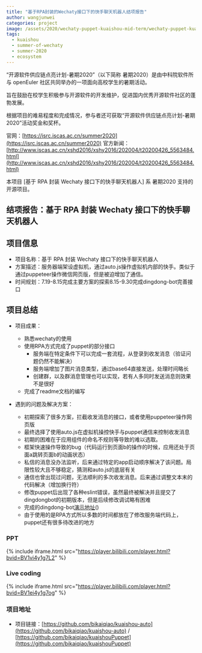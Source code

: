 ```yaml
---
title: "基于RPA封装的Wechaty接口下的快手聊天机器人结项报告"
author: wangjunwei
categories: project
image: /assets/2020/wechaty-puppet-kuaishou-mid-term/wechaty-puppet-kuaishou-mid-term.webp
tags:
  - kuaishou
  - summer-of-wechaty
  - summer-2020
  - ecosystem
---
```


“开源软件供应链点亮计划-暑期2020”（以下简称 暑期2020）是由中科院软件所与 openEuler 社区共同举办的一项面向高校学生的暑期活动。

旨在鼓励在校学生积极参与开源软件的开发维护，促进国内优秀开源软件社区的蓬勃发展。

根据项目的难易程度和完成情况，参与者还可获取“开源软件供应链点亮计划-暑期2020”活动奖金和奖杯。

官网：[https://isrc.iscas.ac.cn/summer2020](https://isrc.iscas.ac.cn/summer2020) 官方新闻：[http://www.iscas.ac.cn/xshd2016/xshy2016/202004/t20200426_5563484.html](http://www.iscas.ac.cn/xshd2016/xshy2016/202004/t20200426_5563484.html)

本项目 [基于 RPA 封装 Wechaty 接口下的快手聊天机器人] 系 暑期2020 支持的开源项目。

## 结项报告：基于 RPA 封装 Wechaty 接口下的快手聊天机器人

## 项目信息

- 项目名称：基于 RPA 封装 Wechaty 接口下的快手聊天机器人
- 方案描述：服务器端架设虚拟机，通过auto.js操作虚拟机内部的快手。类似于通过puppeteer操作微信网页版，但是被迫增加了通信。
- 时间规划：7.19-8.15完成主要方案的探索8.15-9.30完成dingdong-bot完善接口

## 项目总结

- 项目成果：
  - 熟悉wechaty的使用
  - 使用RPA方式完成了puppet的部分接口
    - 服务端在特定条件下可以完成一套流程，从登录到收发消息（验证问题仍然不能解决）
    - 服务端增加了图片消息类型，通过base64直接发送，处理时间略长
    - 创建群，以及群消息管理也可以实现，若有人多同时发送消息则效果不是很好
  - 完成了readme文档的编写

- 遇到的问题及解决方案：
  - 初期探索了很多方案，拦截收发消息的接口，或者使用puppeteer操作网页版
  - 最终选择了使用auto.js在虚拟机操控快手与puppet通信来控制收发消息
  - 初期的困难在于应用组件的命名不规则等导致的难以选取。
  - 框架快速操作导致的bug（代码运行到页面b的操作的时候，应用还处于页面a跳转页面b的动画状态）
  - 私信的消息没办法监听，后来通过特定的app启动顺序解决了该问题。局限性较大且不够稳定，猜测和auto.js的底层有关
  - 通信也曾出现过问题，无法顺利的多次收发消息。后来通过调整文本末的代码解决（增加换行符）
  - 修改puppet后出现了各种eslint错误，虽然最终被解决并且提交了dingdongbot的初期版本，但是后续修改调试略有困难
  - 完成的dingdong-bot[演示地址](https://www.bilibili.com/video/BV1ei4y1g7og)()
  - 由于使用的是RPA方式所以多数的时间都放在了修改服务端代码上，puppet还有很多待改进的地方

### PPT

{% include iframe.html src="https://player.bilibili.com/player.html?bvid=BV1vi4y1g7L2" %}

### Live coding

{% include iframe.html src="https://player.bilibili.com/player.html?bvid=BV1ei4y1g7og" %}

### 项目地址

- 项目链接：[https://github.com/bikaiqiao/kuaishou-auto](https://github.com/bikaiqiao/kuaishou-auto) / [https://github.com/bikaiqiao/kuaishouPuppet](https://github.com/bikaiqiao/kuaishouPuppet)
